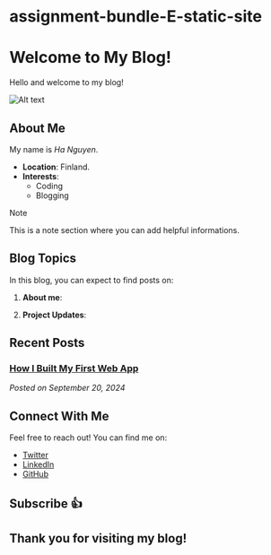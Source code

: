 # assignment-bundle-E-static-site
# Welcome to My Blog!

Hello and welcome to my blog! 

![Alt text](https://t4.ftcdn.net/jpg/02/71/29/75/360_F_271297554_0DAlzyFb8jzYg0lfmUOzyhtMer0orz4h.jpg)

## About Me

My name is *Ha Nguyen*.

- **Location**: Finland.
- **Interests**:
  - Coding
  - Blogging
    
> [!NOTE]
> This is a note section where you can add helpful informations.

## Blog Topics

In this blog, you can expect to find posts on:

1. **About me**: 

2. **Project Updates**:
   

## Recent Posts

### [How I Built My First Web App](#)
*Posted on September 20, 2024*

## Connect With Me

Feel free to reach out! You can find me on:
- [Twitter](https://twitter.com)
- [LinkedIn](https://linkedin.com)
- [GitHub](https://github.com)

## Subscribe :+1:

Thank you for visiting my blog! 
---
